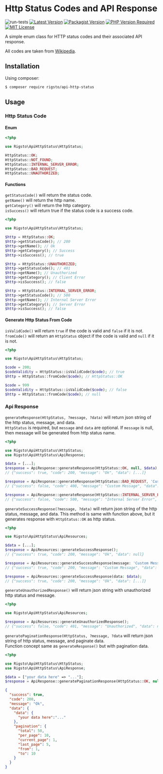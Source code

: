 # Http Status Codes and API Response
![run-tests](https://github.com/Rigsto/api-http-status/workflows/run-tests/badge.svg)
[![Latest Version](https://img.shields.io/github/v/release/rigsto/api-http-status?label=Release&sort=semver)](https://github.com/Rigsto/api-http-status/releases)
[![Packagist Version](https://img.shields.io/packagist/v/rigsto/api-http-status?label=Packagist)](https://packagist.org/packages/rigsto/api-http-status)
[![PHP Version Required](https://img.shields.io/packagist/php-v/rigsto/api-http-status?label=PHP%20Version)]()
[![MIT License](https://img.shields.io/github/license/rigsto/api-http-status)](LICENSE)

A simple enum class for HTTP status codes and their associated API response.

All codes are taken from [Wikipedia](https://en.wikipedia.org/wiki/List_of_HTTP_status_codes).

## Installation
Using composer:
```bash
$ composer require rigsto/api-http-status
```

## Usage
### Http Status Code

#### Enum
```php
<?php

use Rigsto\ApiHttpStatus\HttpStatus;

HttpStatus::OK;
HttpStatus::NOT_FOUND;
HttpStatus::INTERNAL_SERVER_ERROR;
HttpStatus::BAD_REQUEST;
HttpStatus::UNAUTHORIZED;
```

#### Functions
`getStatusCode()` will return the status code.<br>
`getName()` will return the http name.<br>
`getCategory()` will return the http category.<br>
`isSuccess()` will return true if the status code is a success code.
```php
<?php

use Rigsto\ApiHttpStatus\HttpStatus;

$http = HttpStatus::OK;
$http->getStatusCode(); // 200
$http->getName(); // Ok
$http->getCategory(); // Success
$http->isSuccess(); // true

$http = HttpStatus::UNAUTHORIZED;
$http->getStatusCode(); // 401
$http->getName(); // Unauthorized
$http->getCategory(); // Client Error
$http->isSuccess(); // false

$http = HttpStatus::INTERNAL_SERVER_ERROR;
$http->getStatusCode(); // 500
$http->getName(); // Internal Server Error
$http->getCategory(); // Server Error
$http->isSuccess(); // false
```

#### Generate Http Status From Code
`isValidCode()` will return `true` if the code is valid and `false` if it is not.<br>
`fromCode()` will return an `HttpStatus` object if the code is valid and `null` if it is not.

```php
<?php

use Rigsto\ApiHttpStatus\HttpStatus;

$code = 200;
$codeValidity = HttpStatus::isValidCode($code); // true
$http = HttpStatus::fromCode($code); // HttpStatus::OK

$code = 999
$codeValidity = HttpStatus::isValidCode($code); // false
$http = HttpStatus::fromCode($code); // null
```

### Api Response
`generateResponse(HttpStatus, ?message, ?data)` will return json string of the http status, message, and data.<br>
`HttpStatus` is required, but `message` and `data` are optional. If `message` is null, then message will be generated from http status name.
```php
<?php

use Rigsto\ApiHttpStatus\HttpStatus;
use Rigsto\ApiHttpStatus\ApiResponse;

$data = [...];
$response = ApiResponse::generateResponse(HttpStatus::OK, null, $data);
// {"success": true, "code": 200, "message": "Ok", "data": [...]}

$response = ApiResponse::generateResponse(HttpStatus::BAD_REQUEST, 'Custom Message', $data);
// {"success": false, "code": 400, "message": "Custom Message", "data": [...]}

$response = ApiResponse::generateResponse(HttpStatus::INTERNAL_SERVER_ERROR, null, null);
// {"success": false, "code": 500, "message": "Internal Server Error", "data": null}
```

`generateSuccessResponse(?message, ?data)` will return json string of the http status, message, and data. This method is same with function above, but it generates response with `HttpStatus::OK` as http status.
```php
<?php

use Rigsto\ApiHttpStatus\ApiResources;

$data = [...];
$response = ApiResources::generateSuccessResponse();
// {"success": true, "code": 200, "message": "Ok", "data": null}

$response = ApiResources::generateSuccessResponse(message: 'Custom Message');
// {"success": true, "code": 200, "message": "Custom Message", "data": null}

$response = ApiResources::generateSuccessResponse(data: $data);
// {"success": true, "code": 200, "message": "Ok", "data": [...]}
```

`generateUnauthorizedResponse()` will return json string with unauthorized http status and message.
```php
<?php

use Rigsto\ApiHttpStatus\ApiResources;

$response = ApiResources::generateUnauthorizedResponse();
// {"success": false, "code": 401, "message": "Unauthorized", "data": null}
```

`generatePaginationResponse(HttpStatus, ?message, ?data` will return json string of http status, message, and paginate data.<br>
Function concept same as `generateResponse()` but with pagination data.
```php
<?php

use Rigsto\ApiHttpStatus\HttpStatus;
use Rigsto\ApiHttpStatus\ApiResponse;

$data = ["your data here" => "..."];
$response = ApiResponse::generatePaginationResponse(HttpStatus::OK, null, $data);
```
```json
{
  "success": true,
  "code": 200,
  "message": "Ok",
  "data": {
    "data": {
      "your data here":"..."
    },
    "pagination": {
      "total": 50,
      "per_page": 10,
      "current_page": 1,
      "last_page": 5,
      "from": 1,
      "to": 10
    }
  }
}
```